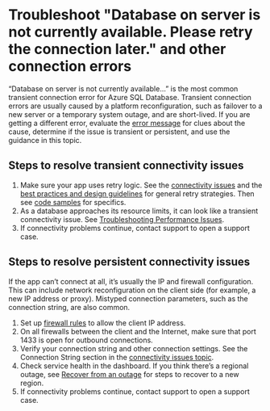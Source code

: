 <properties
    pageTitle="Troubleshoot Database on server is not currently available for Azure SQL Database"
    description="Steps to identify and resolve connection errors for Azure SQL Database."
    services="sql-database"
    documentationCenter=""
    authors="dalechen"
    manager="msmets"
    editor=""/>

<tags
    ms.service="sql-database"
    ms.workload="data-management"
    ms.tgt_pltfrm="na"
    ms.devlang="na"
    ms.topic="article"
    ms.date="12/10/2015"
    ms.author="daleche"/>

# Troubleshoot "Database on server is not currently available. Please retry the connection later." and other connection errors
“Database <dbname> on server <servername> is not currently available...” is the most common transient connection error for Azure SQL Database. Transient connection errors are usually caused by a platform reconfiguration, such as failover to a new server or a temporary system outage, and are short-lived. If you are getting a different error, evaluate the [error message](sql-database-develop-error-messages.md) for clues about the cause, determine if the issue is transient or persistent, and use the guidance in this topic.

## Steps to resolve transient connectivity issues
1. Make sure your app uses retry logic. See the [connectivity issues](sql-database-connectivity-issues.md) and the [best practices and design guidelines](sql-database-connect-central-recommendations.md) for general retry strategies. Then see [code samples](sql-database-develop-quick-start-client-code-samples.md) for specifics.
2. As a database approaches its resource limits, it can look like a transient connectivity issue. See [Troubleshooting Performance Issues](sql-database-troubleshoot-performance.md).
3. If connectivity problems continue, contact support to open a support case.

## Steps to resolve persistent connectivity issues
If the app can’t connect at all, it’s usually the IP and firewall configuration. This can include network reconfiguration on the client side (for example, a new IP address or proxy). Mistyped connection parameters, such as the connection string, are also common.

1. Set up [firewall rules](sql-database-configure-firewall-settings.md) to allow the client IP address.
2. On all firewalls between the client and the Internet, make sure that port 1433 is open for outbound connections.
3. Verify your connection string and other connection settings. See the Connection String section in the [connectivity issues topic](sql-database-connectivity-issues.md).
4. Check service health in the dashboard. If you think there’s a regional outage, see [Recover from an outage](sql-database-disaster-recovery.md) for steps to recover to a new region.
5. If connectivity problems continue, contact support to open a support case.


